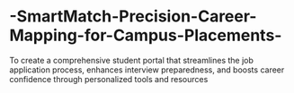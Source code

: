 # -SmartMatch-Precision-Career-Mapping-for-Campus-Placements-
To create a comprehensive student portal that streamlines the job application process, enhances interview preparedness, and boosts career confidence through personalized tools and resources
